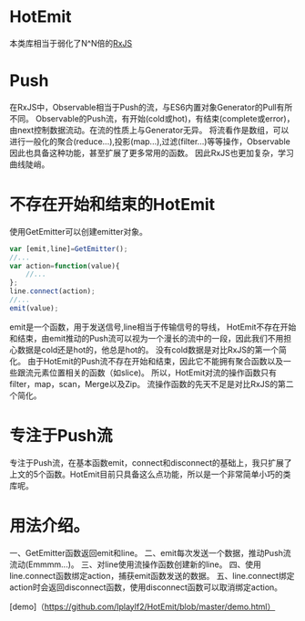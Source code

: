 # HotEmit
本类库相当于弱化了N^N倍的[RxJS](https://github.com/Reactive-Extensions/RxJS) 
  
# Push

在RxJS中，Observable相当于Push的流，与ES6内置对象Generator的Pull有所不同。
Observable的Push流，有开始(cold或hot)，有结束(complete或error)，由next控制数据流动。在流的性质上与Generator无异。
将流看作是数组，可以进行一般化的聚合(reduce...),投影(map...),过滤(filter...)等等操作，Observable因此也具备这种功能，甚至扩展了更多常用的函数。
因此RxJS也更加复杂，学习曲线陡峭。

# 不存在开始和结束的HotEmit
使用GetEmitter可以创建emitter对象。
``` javascript
var [emit,line]=GetEmitter();
//...
var action=function(value){
    //...
};
line.connect(action);
//...
emit(value);
``` 
emit是一个函数，用于发送信号,line相当于传输信号的导线，
HotEmit不存在开始和结束，由emit推动的Push流可以视为一个漫长的流中的一段，因此我们不用担心数据是cold还是hot的，他总是hot的。
没有cold数据是对比RxJS的第一个简化。
由于HotEmit的Push流不存在开始和结束，因此它不能拥有聚合函数以及一些跟流元素位置相关的函数（如slice)。
所以，HotEmit对流的操作函数只有filter，map，scan，Merge以及Zip。
流操作函数的先天不足是对比RxJS的第二个简化。

# 专注于Push流
专注于Push流，在基本函数emit，connect和disconnect的基础上，我只扩展了上文的5个函数。HotEmit目前只具备这么点功能，所以是一个非常简单小巧的类库呢。

# 用法介绍。
一、GetEmitter函数返回emit和line。
二、emit每次发送一个数据，推动Push流流动(Emmmm...)。
三、对line使用流操作函数创建新的line。
四、使用line.connect函数绑定action，捕获emit函数发送的数据。
五、line.connect绑定action时会返回disconnect函数，使用disconnect函数可以取消绑定action。

[demo]（https://github.com/Iplaylf2/HotEmit/blob/master/demo.html）